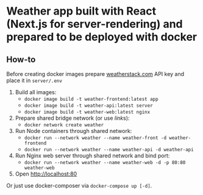 # Weather app built with React (Next.js for server-rendering) and prepared to be deployed with docker

## How-to

Before creating docker images prepare [weatherstack.com](weatherstack.com) API key and place it in `server/.env`
1. Build all images:
	- `docker image build -t weather-frontend:latest app`
	- `docker image build -t weather-api:latest server`
	- `docker image build -t weather-web:latest nginx`
2. Prepare shared bridge network (or use *link*s):
	- `docker network create weather`
3. Run Node containers through shared network:
	- `docker run --network weather --name weather-front -d weather-frontend`
	- `docker run --network weather --name weather-api -d weather-api`
4. Run Nginx web server through shared network and bind port:
	- `docker run --network weather --name weather-web -d -p 80:80 weather-web`
5. Open [http://localhost:80](http://localhost:80)

Or just use docker-composer via `docker-compose up [-d]`.
